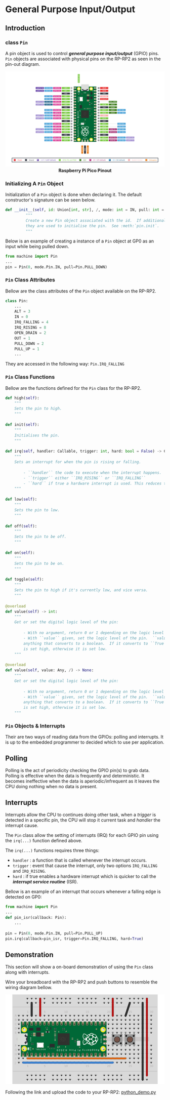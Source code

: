 # General Purpose Input/Output
## Introduction
### class `Pin`

A pin object is used to control ***general purpose input/output*** (GPIO) pins. `Pin` objects are associated with physical pins on the RP-RP2 as seen in the pin-out diagram.

<p align="center">
    <img src="../../img/Pico-R3-SDK11-Pinout.png" alt="pico_pinout" width="800">
    <br> <b> Raspberry Pi Pico Pinout </b>
</p>

### Initializing A `Pin` Object

Initialization of a `Pin` object is done when declaring it. The default constructor's signature can be seen below.

```python
def __init__(self, id: Union[int, str], /, mode: int = IN, pull: int = PULL_UP, af: Union[str, int] = -1):
         """
         Create a new Pin object associated with the id.  If additional arguments are given,
         they are used to initialise the pin.  See :meth:`pin.init`.
         """
```

Below is an example of creating a instance of a `Pin` object at GP0 as an input while being pulled down.

```python
from machine import Pin
...
pin = Pin(0, mode.Pin.IN, pull=Pin.PULL_DOWN)
```

### `Pin` Class Attributes
Bellow are the class attributes of the `Pin` object available on the RP-RP2.

```python
class Pin:
    ...
    ALT = 3
    IN = 0
    IRQ_FALLING = 4
    IRQ_RISING = 8
    OPEN_DRAIN = 2
    OUT = 1
    PULL_DOWN = 2
    PULL_UP = 1
    ... 
```

They are accessed in the following way: `Pin.IRQ_FALLING`

### `Pin` Class Functions

Bellow are the functions defined for the `Pin` class for the RP-RP2.

```python
def high(self):
    """
    Sets the pin to high.
    """

def init(self):
    """
    Initialises the pin.
    """

def irq(self, handler: Callable, trigger: int, hard: bool = False) -> Callable:
    """
    Sets an interrupt for when the pin is rising or falling.

        - ``handler`` the code to execute when the interrupt happens.
        - ``trigger`` either ``IRQ_RISING`` or ``IRQ_FALLING``
        - ``hard`` if true a hardware interrupt is used. This reduces the delay between the pin change and the handler being called.
    """

def low(self):
    """
    Sets the pin to low.
    """

def off(self):
    """
    Sets the pin to be off.
    """

def on(self):
    """
    Sets the pin to be on.
    """

def toggle(self):
    """
    Sets the pin to high if it's currently low, and vice versa.
    """

@overload
def value(self) -> int:
    """
    Get or set the digital logic level of the pin:

        - With no argument, return 0 or 1 depending on the logic level of the pin.
        - With ``value`` given, set the logic level of the pin.  ``value`` can be
        anything that converts to a boolean.  If it converts to ``True``, the pin
        is set high, otherwise it is set low.
    """

@overload
def value(self, value: Any, /) -> None:
    """
    Get or set the digital logic level of the pin:

        - With no argument, return 0 or 1 depending on the logic level of the pin.
        - With ``value`` given, set the logic level of the pin.  ``value`` can be
        anything that converts to a boolean.  If it converts to ``True``, the pin
        is set high, otherwise it is set low.
    """

```

### `Pin` Objects & Interrupts

Their are two ways of reading data from the GPIOs: polling and interrupts. It is up to the embedded programmer to decided which to use per application.

## Polling

Polling is the act of periodicity checking the GPIO pin(s) to grab data. Polling is effective when the data is frequently and deterministic. It becomes ineffective when the data is aperiodic/infrequent as it leaves the CPU doing nothing when no data is present.

## Interrupts

Interrupts allow the CPU to continues doing other task, when a *trigger* is detected in a specific pin, the CPU will stop it current task and *handler* the interrupt cause.

The `Pin` class allow the setting of interrupts (IRQ) for each GPIO pin using the ```irq(...)``` function defined above.

The ``irq(...)`` functions requires three things:
- `handler` : a function that is called whenever the interrupt occurs.
- `trigger` : event that cause the interrupt, only two options `IRQ_FALLING` and `IRQ_RISING`.
- `hard`    : if true enables a hardware interrupt which is quicker to call the ***interrupt service routine*** (ISR).

Bellow is an example of an interrupt that occurs whenever a falling edge is detected on GP0:

```python
from machine import Pin
...
def pin_isr(callback: Pin):
    ...

pin = Pin(0, mode.Pin.IN, pull=Pin.PULL_UP)
pin.irq(callback=pin_isr, trigger=Pin.IRQ_FALLING, hard=True)
```

## Demonstration

This section will show a on-board demonstration of using the `Pin` class along with interrupts.

Wire your breadboard with the RP-RP2 and push buttons to resemble the wiring diagram bellow.

![gpio_wiring](../../img/gpio_demo.png)

Following the link and upload the code to your RP-RP2: [python_demo.py](gpio_demo.py)


